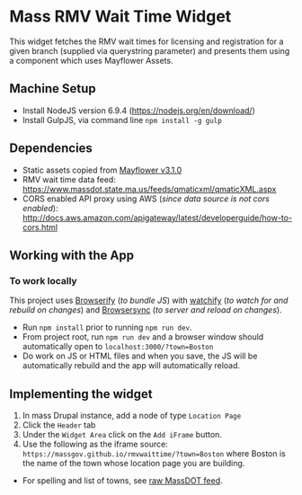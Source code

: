 # Mass RMV Wait Time Widget
This widget fetches the RMV wait times for licensing and registration for a given branch (supplied via querystring parameter) 
and presents them using a component which uses Mayflower Assets.

## Machine Setup
- Install NodeJS version 6.9.4 (https://nodejs.org/en/download/)
- Install GulpJS, via command line `npm install -g gulp`

## Dependencies
- Static assets copied from [Mayflower v3.1.0](http://mayflower.digital.mass.gov/)
- RMV wait time data feed: https://www.massdot.state.ma.us/feeds/qmaticxml/qmaticXML.aspx
- CORS enabled API proxy using AWS (_since data source is not cors enabled_): http://docs.aws.amazon.com/apigateway/latest/developerguide/how-to-cors.html 

## Working with the App
###  To work locally
This project uses [Browserify](http://browserify.org/) (_to bundle JS_) with [watchify](https://github.com/substack/watchify) (_to watch for and rebuild on changes_) and [Browsersync](https://browsersync.io) (_to server and reload on changes_).
 
- Run `npm install` prior to running `npm run dev`.
- From project root, run `npm run dev` and a browser window should automatically open to `localhost:3000/?town=Boston`
- Do work on JS or HTML files and when you save, the JS will be automatically rebuild and the app will automatically reload.


## Implementing the widget
1. In mass Drupal instance, add a node of type `Location Page` 
2. Click the `Header` tab
3. Under the `Widget Area` click on the `Add iFrame` button.
4. Use the following as the iframe source: `https://massgov.github.io/rmvwaittime/?town=Boston` where Boston is the name of the town whose location page you are building.  
- For spelling and list of towns, see [raw MassDOT feed](https://www.massdot.state.ma.us/feeds/qmaticxml/qmaticXML.aspx).
